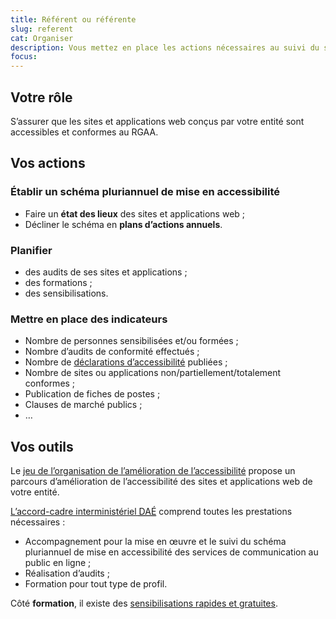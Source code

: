 ```yaml
---
title: Référent ou référente
slug: referent
cat: Organiser
description: Vous mettez en place les actions nécessaires au suivi du schéma pluriannuel
focus:
---
```


## Votre rôle

S’assurer que les sites et applications web conçus par votre entité sont accessibles et conformes au RGAA.

## Vos actions

### Établir un schéma pluriannuel de mise en accessibilité

* Faire un **état des lieux** des sites et applications web ;
* Décliner le schéma en **plans d’actions annuels**.

### Planifier

* des audits de ses sites et applications ;
* des formations ;
* des sensibilisations.

### Mettre en place des indicateurs 

* Nombre de personnes sensibilisées et/ou formées ;
* Nombre d’audits de conformité effectués ;
* Nombre de [déclarations d’accessibilité](../../declaration-accessibilite) publiées ;
* Nombre de sites ou applications non/partiellement/totalement conformes ;
* Publication de fiches de postes ;
* Clauses de marché publics ;
* …

## Vos outils

Le [jeu de l’organisation de l’amélioration de l’accessibilité](../../jeu-de-oaa) propose un parcours d’amélioration de l’accessibilité des sites et applications web de votre entité.

[L’accord-cadre interministériel <abbr title="Direction des achats de l’État">DAÉ</abbr>](../../accord-cadre-dae/) comprend toutes les prestations nécessaires :
* Accompagnement pour la mise en œuvre et le suivi du schéma pluriannuel de mise en accessibilité des services de communication au public en ligne ;
* Réalisation d’audits ;
* Formation pour tout type de profil.

Côté **formation**, il existe des [sensibilisations rapides et gratuites](/formations/).

